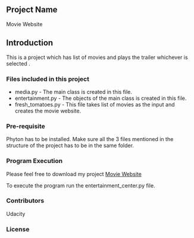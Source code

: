 ## Project Name
Movie Website

## Introduction
This is a project  which has list of movies and plays the trailer whichever is selected .

### Files included in this project 
* media.py - The main class is created in this file.
* entertainment.py  - The objects of the main class is created in this file.
* fresh_tomatoes.py - This file takes list of movies as the input and creates the movie website. 

### Pre-requisite
Phyton has to be installed.
Make sure all the 3 files mentioned  in the structure of the project has to be in the same folder.


### Program Execution
Please feel free to download my project [Movie Website](https://github.com/Vinaykmr93/ud036_StarterCode.git)

To execute the program run the entertainment_center.py file.


### Contributors
Udacity

### License

